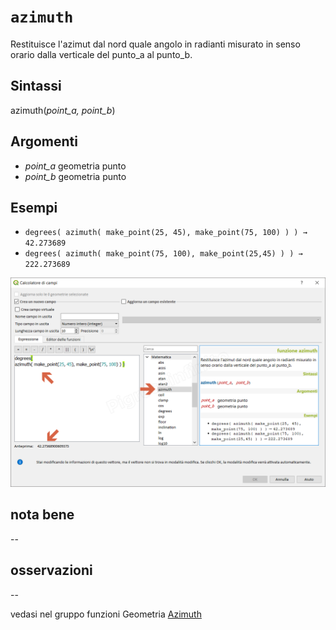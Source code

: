 # `azimuth`

Restituisce l'azimut dal nord quale angolo in radianti misurato in senso orario dalla verticale del punto_a al punto_b.

## Sintassi

azimuth(_point_a, point_b_)

## Argomenti

* _point_a_ geometria punto
* _point_b_ geometria punto

## Esempi

* `degrees( azimuth( make_point(25, 45), make_point(75, 100) ) ) → 42.273689`
* `degrees( azimuth( make_point(75, 100), make_point(25,45) ) ) → 222.273689`

![](/img/matematica/azimuth/azimuth1.png)

## nota bene

--

## osservazioni

--

vedasi nel gruppo funzioni Geometria [Azimuth](/gr_funzioni/geometria/azimuth.md)